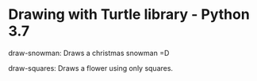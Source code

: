 # Drawing with Turtle library - Python 3.7

draw-snowman: Draws a christmas snowman =D

draw-squares: Draws a flower using only squares.
